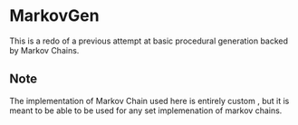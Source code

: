 # MarkovGen

This is a redo of a previous attempt at basic procedural generation backed by Markov Chains.

## Note

The implementation of Markov Chain used here is entirely custom , but it is meant to be able to be used for any set implemenation of markov chains.
